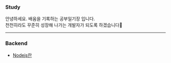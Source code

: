 ### Study
안녕하세요. 배움을 기록하는 공부일기장 입니다. \
천천히라도 꾸준히 성장해 나가는 개발자가 되도록 하겠습니다👶

---
### Backend
- [Nodejs란](https://github.com/ljm9894/study/blob/master/Backend/node/node.md)